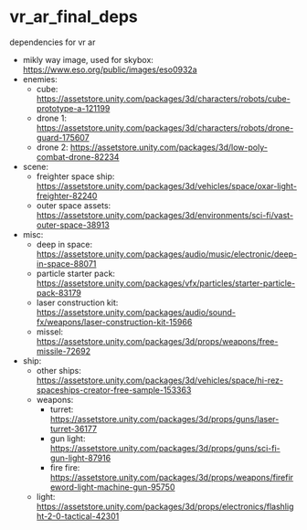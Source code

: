 # vr_ar_final_deps

dependencies for vr ar

- mikly way image, used for skybox: https://www.eso.org/public/images/eso0932a
- enemies:
  - cube: https://assetstore.unity.com/packages/3d/characters/robots/cube-prototype-a-121199
  - drone 1: https://assetstore.unity.com/packages/3d/characters/robots/drone-guard-175607
  - drone 2: https://assetstore.unity.com/packages/3d/low-poly-combat-drone-82234
- scene:
  - freighter space ship: https://assetstore.unity.com/packages/3d/vehicles/space/oxar-light-freighter-82240
  - outer space assets: https://assetstore.unity.com/packages/3d/environments/sci-fi/vast-outer-space-38913
- misc:
  - deep in space: https://assetstore.unity.com/packages/audio/music/electronic/deep-in-space-88071
  - particle starter pack: https://assetstore.unity.com/packages/vfx/particles/starter-particle-pack-83179
  - laser construction kit: https://assetstore.unity.com/packages/audio/sound-fx/weapons/laser-construction-kit-15966
  - missel: https://assetstore.unity.com/packages/3d/props/weapons/free-missile-72692
- ship:
  - other ships: https://assetstore.unity.com/packages/3d/vehicles/space/hi-rez-spaceships-creator-free-sample-153363
  - weapons:
    - turret: https://assetstore.unity.com/packages/3d/props/guns/laser-turret-36177
    - gun light: https://assetstore.unity.com/packages/3d/props/guns/sci-fi-gun-light-87916
    - fire fire: https://assetstore.unity.com/packages/3d/props/weapons/firefireword-light-machine-gun-95750
  - light: https://assetstore.unity.com/packages/3d/props/electronics/flashlight-2-0-tactical-42301
